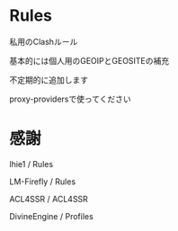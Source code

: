 # Rules
私用のClashルール

基本的には個人用のGEOIPとGEOSITEの補充

不定期的に追加します

proxy-providersで使ってください

# 感謝

lhie1 / Rules

LM-Firefly / Rules

ACL4SSR / ACL4SSR

DivineEngine / Profiles
